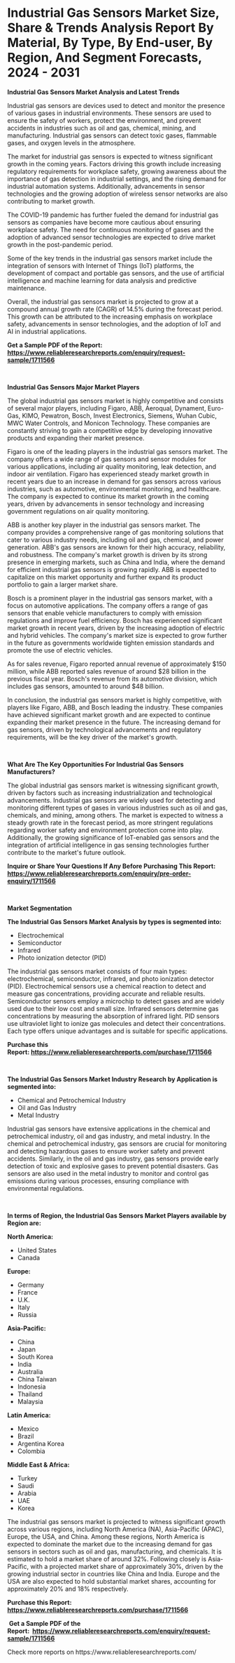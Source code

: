 <p><h1>Industrial Gas Sensors Market Size, Share & Trends Analysis Report By Material, By Type, By End-user, By Region, And Segment Forecasts, 2024 - 2031</h1></p><p><strong>Industrial Gas Sensors Market Analysis and Latest Trends</strong></p>
<p><p>Industrial gas sensors are devices used to detect and monitor the presence of various gases in industrial environments. These sensors are used to ensure the safety of workers, protect the environment, and prevent accidents in industries such as oil and gas, chemical, mining, and manufacturing. Industrial gas sensors can detect toxic gases, flammable gases, and oxygen levels in the atmosphere.</p><p>The market for industrial gas sensors is expected to witness significant growth in the coming years. Factors driving this growth include increasing regulatory requirements for workplace safety, growing awareness about the importance of gas detection in industrial settings, and the rising demand for industrial automation systems. Additionally, advancements in sensor technologies and the growing adoption of wireless sensor networks are also contributing to market growth.</p><p>The COVID-19 pandemic has further fueled the demand for industrial gas sensors as companies have become more cautious about ensuring workplace safety. The need for continuous monitoring of gases and the adoption of advanced sensor technologies are expected to drive market growth in the post-pandemic period.</p><p>Some of the key trends in the industrial gas sensors market include the integration of sensors with Internet of Things (IoT) platforms, the development of compact and portable gas sensors, and the use of artificial intelligence and machine learning for data analysis and predictive maintenance.</p><p>Overall, the industrial gas sensors market is projected to grow at a compound annual growth rate (CAGR) of 14.5% during the forecast period. This growth can be attributed to the increasing emphasis on workplace safety, advancements in sensor technologies, and the adoption of IoT and AI in industrial applications.</p></p>
<p><strong>Get a Sample PDF of the Report:&nbsp; <a href="https://www.reliableresearchreports.com/enquiry/request-sample/1711566">https://www.reliableresearchreports.com/enquiry/request-sample/1711566</a></strong></p>
<p>&nbsp;</p>
<p><strong>Industrial Gas Sensors Major Market Players</strong></p>
<p><p>The global industrial gas sensors market is highly competitive and consists of several major players, including Figaro, ABB, Aeroqual, Dynament, Euro-Gas, KIMO, Pewatron, Bosch, Invest Electronics, Siemens, Wuhan Cubic, MWC Water Controls, and Monicon Technology. These companies are constantly striving to gain a competitive edge by developing innovative products and expanding their market presence.</p><p>Figaro is one of the leading players in the industrial gas sensors market. The company offers a wide range of gas sensors and sensor modules for various applications, including air quality monitoring, leak detection, and indoor air ventilation. Figaro has experienced steady market growth in recent years due to an increase in demand for gas sensors across various industries, such as automotive, environmental monitoring, and healthcare. The company is expected to continue its market growth in the coming years, driven by advancements in sensor technology and increasing government regulations on air quality monitoring.</p><p>ABB is another key player in the industrial gas sensors market. The company provides a comprehensive range of gas monitoring solutions that cater to various industry needs, including oil and gas, chemical, and power generation. ABB's gas sensors are known for their high accuracy, reliability, and robustness. The company's market growth is driven by its strong presence in emerging markets, such as China and India, where the demand for efficient industrial gas sensors is growing rapidly. ABB is expected to capitalize on this market opportunity and further expand its product portfolio to gain a larger market share.</p><p>Bosch is a prominent player in the industrial gas sensors market, with a focus on automotive applications. The company offers a range of gas sensors that enable vehicle manufacturers to comply with emission regulations and improve fuel efficiency. Bosch has experienced significant market growth in recent years, driven by the increasing adoption of electric and hybrid vehicles. The company's market size is expected to grow further in the future as governments worldwide tighten emission standards and promote the use of electric vehicles.</p><p>As for sales revenue, Figaro reported annual revenue of approximately $150 million, while ABB reported sales revenue of around $28 billion in the previous fiscal year. Bosch's revenue from its automotive division, which includes gas sensors, amounted to around $48 billion.</p><p>In conclusion, the industrial gas sensors market is highly competitive, with players like Figaro, ABB, and Bosch leading the industry. These companies have achieved significant market growth and are expected to continue expanding their market presence in the future. The increasing demand for gas sensors, driven by technological advancements and regulatory requirements, will be the key driver of the market's growth.</p></p>
<p>&nbsp;</p>
<p><strong>What Are The Key Opportunities For Industrial Gas Sensors Manufacturers?</strong></p>
<p><p>The global industrial gas sensors market is witnessing significant growth, driven by factors such as increasing industrialization and technological advancements. Industrial gas sensors are widely used for detecting and monitoring different types of gases in various industries such as oil and gas, chemicals, and mining, among others. The market is expected to witness a steady growth rate in the forecast period, as more stringent regulations regarding worker safety and environment protection come into play. Additionally, the growing significance of IoT-enabled gas sensors and the integration of artificial intelligence in gas sensing technologies further contribute to the market's future outlook.</p></p>
<p><strong>Inquire or Share Your Questions If Any Before Purchasing This Report: <a href="https://www.reliableresearchreports.com/enquiry/pre-order-enquiry/1711566">https://www.reliableresearchreports.com/enquiry/pre-order-enquiry/1711566</a></strong></p>
<p>&nbsp;</p>
<p><strong>Market Segmentation</strong></p>
<p><strong>The Industrial Gas Sensors Market Analysis by types is segmented into:</strong></p>
<p><ul><li>Electrochemical</li><li>Semiconductor</li><li>Infrared</li><li>Photo ionization detector (PID)</li></ul></p>
<p><p>The industrial gas sensors market consists of four main types: electrochemical, semiconductor, infrared, and photo ionization detector (PID). Electrochemical sensors use a chemical reaction to detect and measure gas concentrations, providing accurate and reliable results. Semiconductor sensors employ a microchip to detect gases and are widely used due to their low cost and small size. Infrared sensors determine gas concentrations by measuring the absorption of infrared light. PID sensors use ultraviolet light to ionize gas molecules and detect their concentrations. Each type offers unique advantages and is suitable for specific applications.</p></p>
<p><strong>Purchase this Report:&nbsp;<a href="https://www.reliableresearchreports.com/purchase/1711566">https://www.reliableresearchreports.com/purchase/1711566</a></strong></p>
<p>&nbsp;</p>
<p><strong>The Industrial Gas Sensors Market Industry Research by Application is segmented into:</strong></p>
<p><ul><li>Chemical and Petrochemical Industry</li><li>Oil and Gas Industry</li><li>Metal Industry</li></ul></p>
<p><p>Industrial gas sensors have extensive applications in the chemical and petrochemical industry, oil and gas industry, and metal industry. In the chemical and petrochemical industry, gas sensors are crucial for monitoring and detecting hazardous gases to ensure worker safety and prevent accidents. Similarly, in the oil and gas industry, gas sensors provide early detection of toxic and explosive gases to prevent potential disasters. Gas sensors are also used in the metal industry to monitor and control gas emissions during various processes, ensuring compliance with environmental regulations.</p></p>
<p>&nbsp;</p>
<p><strong>In terms of Region, the Industrial Gas Sensors Market Players available by Region are:</strong></p>
<p>
    <p> <strong> North America: </strong>
        <ul>
            <li>United States</li>
            <li>Canada</li>
        </ul>
        </p> 
    <p> <strong> Europe: </strong>
        <ul>
            <li>Germany</li>
            <li>France</li>
            <li>U.K.</li>
            <li>Italy</li>
            <li>Russia</li>
        </ul>
        </p> 
    <p> <strong> Asia-Pacific: </strong>
        <ul>
            <li>China</li>
            <li>Japan</li>
            <li>South Korea</li>
            <li>India</li>
            <li>Australia</li>
            <li>China Taiwan</li>
            <li>Indonesia</li>
            <li>Thailand</li>
            <li>Malaysia</li>
        </ul>
        </p> 
    <p> <strong> Latin America: </strong>
        <ul>
            <li>Mexico</li>
            <li>Brazil</li>
            <li>Argentina Korea</li>
            <li>Colombia</li>
        </ul>
        </p> 
    <p> <strong> Middle East & Africa: </strong>
        <ul>
            <li>Turkey</li>
            <li>Saudi</li>
            <li>Arabia</li>
            <li>UAE</li>
            <li>Korea</li>
        </ul>
    </p>
    </p>
<p><p>The industrial gas sensors market is projected to witness significant growth across various regions, including North America (NA), Asia-Pacific (APAC), Europe, the USA, and China. Among these regions, North America is expected to dominate the market due to the increasing demand for gas sensors in sectors such as oil and gas, manufacturing, and chemicals. It is estimated to hold a market share of around 32%. Following closely is Asia-Pacific, with a projected market share of approximately 30%, driven by the growing industrial sector in countries like China and India. Europe and the USA are also expected to hold substantial market shares, accounting for approximately 20% and 18% respectively.</p></p>
<p><strong>Purchase this Report: <a href="https://www.reliableresearchreports.com/purchase/1711566">https://www.reliableresearchreports.com/purchase/1711566</a></strong></p>
<p>&nbsp;<strong>Get a Sample PDF of the Report:&nbsp;&nbsp;<a href="https://www.reliableresearchreports.com/enquiry/request-sample/1711566">https://www.reliableresearchreports.com/enquiry/request-sample/1711566</a></strong></p>
<p><strong></strong></p>
<p>Check more reports on https://www.reliableresearchreports.com/</p>